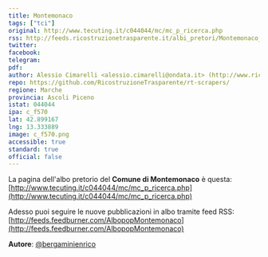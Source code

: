 ```yaml
---
title: Montemonaco
tags: ["tci"]
original: http://www.tecuting.it/c044044/mc/mc_p_ricerca.php
rss: http://feeds.ricostruzionetrasparente.it/albi_pretori/Montemonaco_feed.xml
twitter: 
facebook: 
telegram: 
pdf: 
author: Alessio Cimarelli <alessio.cimarelli@ondata.it> (http://www.ricostruzionetrasparente.it)
repo: https://github.com/RicostruzioneTrasparente/rt-scrapers/
regione: Marche
provincia: Ascoli Piceno
istat: 044044
ipa: c_f570
lat: 42.899167
lng: 13.333889
image: c_f570.png
accessible: true
standard: true
official: false
---
```


La pagina dell'albo pretorio del **Comune di Montemonaco** è questa: [http://www.tecuting.it/c044044/mc/mc_p_ricerca.php](http://www.tecuting.it/c044044/mc/mc_p_ricerca.php)

Adesso puoi seguire le nuove pubblicazioni in albo tramite feed RSS: [http://feeds.feedburner.com/AlbopopMontemonaco](http://feeds.feedburner.com/AlbopopMontemonaco)


**Autore**: [@bergaminienrico](https://twitter.com/bergaminienrico)

